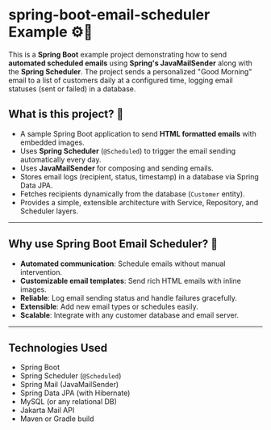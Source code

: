 # spring-boot-email-scheduler Example ⚙️📧

This is a **Spring Boot** example project demonstrating how to send **automated scheduled emails** using **Spring's JavaMailSender** along with the **Spring Scheduler**. The project sends a personalized "Good Morning" email to a list of customers daily at a configured time, logging email statuses (sent or failed) in a database.


## What is this project? 📩

- A sample Spring Boot application to send **HTML formatted emails** with embedded images.
- Uses **Spring Scheduler** (`@Scheduled`) to trigger the email sending automatically every day.
- Uses **JavaMailSender** for composing and sending emails.
- Stores email logs (recipient, status, timestamp) in a database via Spring Data JPA.
- Fetches recipients dynamically from the database (`Customer` entity).
- Provides a simple, extensible architecture with Service, Repository, and Scheduler layers.

---

## Why use Spring Boot Email Scheduler? 🤖

- **Automated communication**: Schedule emails without manual intervention.
- **Customizable email templates**: Send rich HTML emails with inline images.
- **Reliable**: Log email sending status and handle failures gracefully.
- **Extensible**: Add new email types or schedules easily.
- **Scalable**: Integrate with any customer database and email server.

---

## Technologies Used 

- Spring Boot
- Spring Scheduler (`@Scheduled`)
- Spring Mail (JavaMailSender)
- Spring Data JPA (with Hibernate)
- MySQL (or any relational DB)
- Jakarta Mail API
- Maven or Gradle build

